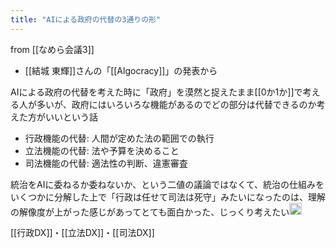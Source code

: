 ```yaml
---
title: "AIによる政府の代替の3通りの形"
---
```


from [[なめら会議3]]
- [[結城 東輝]]さんの「[[Algocracy]]」の発表から

AIによる政府の代替を考えた時に「政府」を漠然と捉えたまま[[0か1か]]で考える人が多いが、政府にはいろいろな機能があるのでどの部分は代替できるのか考えた方がいいという話

- 行政機能の代替: 人間が定めた法の範囲での執行
- 立法機能の代替: 法や予算を決めること
- 司法機能の代替: 適法性の判断、違憲審査

統治をAIに委ねるか委ねないか、という二値の議論ではなくて、統治の仕組みをいくつかに分解した上で「行政は任せて司法は死守」みたいになったのは、理解の解像度が上がった感じがあってとても面白かった、じっくり考えたい<img src='https://scrapbox.io/api/pages/nishio/nishio/icon' alt='nishio.icon' height="19.5"/>

[[行政DX]]・[[立法DX]]・[[司法DX]]
